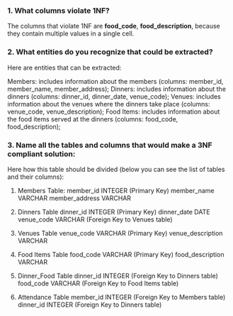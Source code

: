 ### 1. What columns violate 1NF?
The columns that violate 1NF are **food_code**, **food_description**, because they contain multiple values in a single cell.

### 2. What entities do you recognize that could be extracted?
Here are entities that can be extracted:

Members: includes information about the members (columns: member_id, member_name, member_address);
Dinners: includes information about the dinners (columns: dinner_id, dinner_date, venue_code);
Venues: includes information about the venues where the dinners take place (columns: venue_code, venue_description);
Food Items: includes information about the food items served at the dinners (columns: food_code, food_description);

### 3. Name all the tables and columns that would make a 3NF compliant solution:
Here how this table should be divided (below you can see the list of tables and their columns):
1. Members Table:
member_id	INTEGER (Primary Key)
member_name	VARCHAR
member_address VARCHAR

2. Dinners Table
dinner_id	INTEGER (Primary Key)
dinner_date	DATE
venue_code VARCHAR (Foreign Key to Venues table)

3. Venues Table
venue_code VARCHAR (Primary Key)
venue_description	VARCHAR

4. Food Items Table
food_code	VARCHAR (Primary Key)
food_description VARCHAR

5. Dinner_Food Table
dinner_id INTEGER (Foreign Key to Dinners table)
food_code VARCHAR (Foreign Key to Food Items table)

6. Attendance Table
member_id	INTEGER (Foreign Key to Members table)
dinner_id INTEGER (Foreign Key to Dinners table)